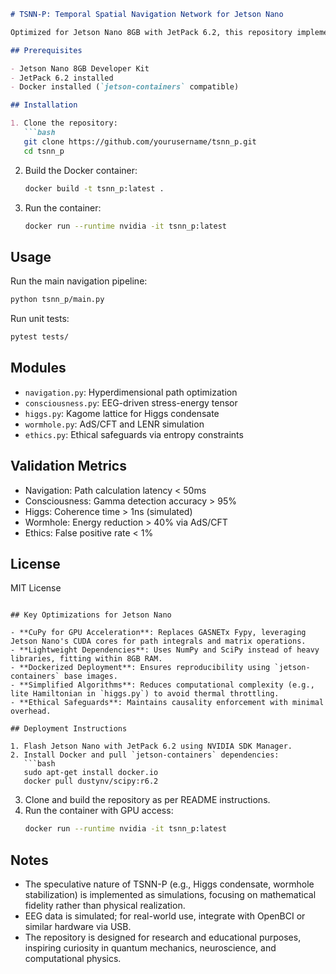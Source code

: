 
```markdown
# TSNN-P: Temporal Spatial Navigation Network for Jetson Nano

Optimized for Jetson Nano 8GB with JetPack 6.2, this repository implements the TSNN-P framework for consciousness-driven spacetime navigation.

## Prerequisites

- Jetson Nano 8GB Developer Kit
- JetPack 6.2 installed
- Docker installed (`jetson-containers` compatible)

## Installation

1. Clone the repository:
   ```bash
   git clone https://github.com/yourusername/tsnn_p.git
   cd tsnn_p
   ```
2. Build the Docker container:
   ```bash
   docker build -t tsnn_p:latest .
   ```
3. Run the container:
   ```bash
   docker run --runtime nvidia -it tsnn_p:latest
   ```

## Usage

Run the main navigation pipeline:
```bash
python tsnn_p/main.py
```

Run unit tests:
```bash
pytest tests/
```

## Modules

- `navigation.py`: Hyperdimensional path optimization
- `consciousness.py`: EEG-driven stress-energy tensor
- `higgs.py`: Kagome lattice for Higgs condensate
- `wormhole.py`: AdS/CFT and LENR simulation
- `ethics.py`: Ethical safeguards via entropy constraints

## Validation Metrics

- Navigation: Path calculation latency < 50ms
- Consciousness: Gamma detection accuracy > 95%
- Higgs: Coherence time > 1ns (simulated)
- Wormhole: Energy reduction > 40% via AdS/CFT
- Ethics: False positive rate < 1%

## License

MIT License
```

## Key Optimizations for Jetson Nano

- **CuPy for GPU Acceleration**: Replaces GASNETx Fypy, leveraging Jetson Nano's CUDA cores for path integrals and matrix operations.
- **Lightweight Dependencies**: Uses NumPy and SciPy instead of heavy libraries, fitting within 8GB RAM.
- **Dockerized Deployment**: Ensures reproducibility using `jetson-containers` base images.
- **Simplified Algorithms**: Reduces computational complexity (e.g., lite Hamiltonian in `higgs.py`) to avoid thermal throttling.
- **Ethical Safeguards**: Maintains causality enforcement with minimal overhead.

## Deployment Instructions

1. Flash Jetson Nano with JetPack 6.2 using NVIDIA SDK Manager.
2. Install Docker and pull `jetson-containers` dependencies:
   ```bash
   sudo apt-get install docker.io
   docker pull dustynv/scipy:r6.2
   ```
3. Clone and build the repository as per README instructions.
4. Run the container with GPU access:
   ```bash
   docker run --runtime nvidia -it tsnn_p:latest
   ```

## Notes

- The speculative nature of TSNN-P (e.g., Higgs condensate, wormhole stabilization) is implemented as simulations, focusing on mathematical fidelity rather than physical realization.
- EEG data is simulated; for real-world use, integrate with OpenBCI or similar hardware via USB.
- The repository is designed for research and educational purposes, inspiring curiosity in quantum mechanics, neuroscience, and computational physics.